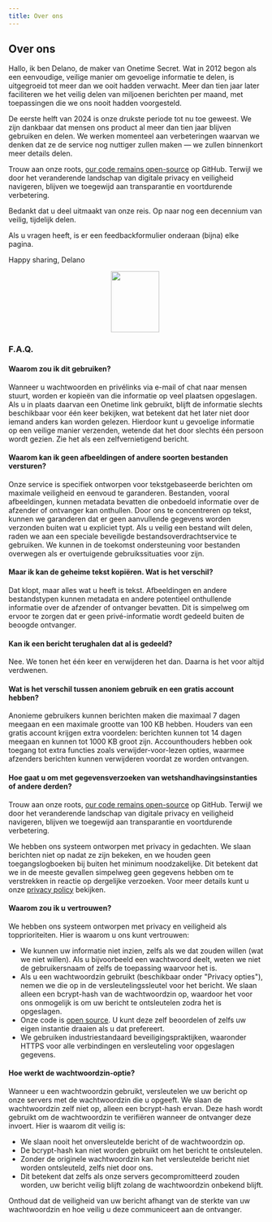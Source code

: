```yaml
---
title: Over ons
---
```


<article class="prose dark:prose-invert md:prose-lg lg:prose-xl">
  <h2>
    Over ons
  </h2>

  <p>
    Hallo, ik ben Delano, de maker van Onetime Secret. Wat in 2012 begon als een eenvoudige, veilige manier om gevoelige informatie te delen, is uitgegroeid tot meer dan we ooit hadden verwacht. Meer dan tien jaar later faciliteren we het veilig delen van miljoenen berichten per maand, met toepassingen die we ons nooit hadden voorgesteld.
  </p>

  <p>
    De eerste helft van 2024 is onze drukste periode tot nu toe geweest. We zijn dankbaar dat mensen ons product al meer dan tien jaar blijven gebruiken en delen. We werken momenteel aan verbeteringen waarvan we denken dat ze de service nog nuttiger zullen maken — we zullen binnenkort meer details delen.
  </p>

  <p>
    Trouw aan onze roots, <a href="https://github.com/onetimesecret/onetimesecret">our code remains open-source</a> op GitHub. Terwijl we door het veranderende landschap van digitale privacy en veiligheid navigeren, blijven we toegewijd aan transparantie en voortdurende verbetering.
  </p>

  <p>
    Bedankt dat u deel uitmaakt van onze reis. Op naar nog een decennium van veilig, tijdelijk delen.
  </p>

  <p>
    Als u vragen heeft, is er een feedbackformulier onderaan (bijna) elke pagina.
  </p>

  <p>
    Happy sharing,
Delano
  </p>

  <p style="margin-left: 40%; margin-right: 40%">
    <a
      href="https://delanotes.com/"
      title="Delano Mandelbaum"><img
        src="/etc/img/delano-g.png"
        width="95"
        height="120"
        border="0"
      /></a>
  </p>

  <h3>F.A.Q.</h3>

  <h4>Waarom zou ik dit gebruiken?</h4>
  <p>
    Wanneer u wachtwoorden en privélinks via e-mail of chat naar mensen stuurt, worden er kopieën van die informatie op veel plaatsen opgeslagen. Als u in plaats daarvan een Onetime link gebruikt, blijft de informatie slechts beschikbaar voor één keer bekijken, wat betekent dat het later niet door iemand anders kan worden gelezen. Hierdoor kunt u gevoelige informatie op een veilige manier verzenden, wetende dat het door slechts één persoon wordt gezien. Zie het als een zelfvernietigend bericht.
  </p>

  <h4>Waarom kan ik geen afbeeldingen of andere soorten bestanden versturen?</h4>
  <p>
    Onze service is specifiek ontworpen voor tekstgebaseerde berichten om maximale veiligheid en eenvoud te garanderen. Bestanden, vooral afbeeldingen, kunnen metadata bevatten die onbedoeld informatie over de afzender of ontvanger kan onthullen. Door ons te concentreren op tekst, kunnen we garanderen dat er geen aanvullende gegevens worden verzonden buiten wat u expliciet typt. Als u veilig een bestand wilt delen, raden we aan een speciale beveiligde bestandsoverdrachtservice te gebruiken. We kunnen in de toekomst ondersteuning voor bestanden overwegen als er overtuigende gebruikssituaties voor zijn.
  </p>

  <h4>Maar ik kan de geheime tekst kopiëren. Wat is het verschil?</h4>
  <p>
    Dat klopt, maar alles wat u heeft is tekst. Afbeeldingen en andere bestandstypen kunnen metadata en andere potentieel onthullende informatie over de afzender of ontvanger bevatten. Dit is simpelweg om ervoor te zorgen dat er geen privé-informatie wordt gedeeld buiten de beoogde ontvanger.
  </p>

  <h4>Kan ik een bericht terughalen dat al is gedeeld?</h4>
  <p>
    Nee. We tonen het één keer en verwijderen het dan. Daarna is het voor altijd verdwenen.
  </p>

  <h4>Wat is het verschil tussen anoniem gebruik en een gratis account hebben?</h4>
  <p>
    Anonieme gebruikers kunnen berichten maken die maximaal 7 dagen meegaan en een maximale grootte van 100 KB hebben. Houders van een gratis account krijgen extra voordelen: berichten kunnen tot 14 dagen meegaan en kunnen tot 1000 KB groot zijn. Accounthouders hebben ook toegang tot extra functies zoals verwijder-voor-lezen opties, waarmee afzenders berichten kunnen verwijderen voordat ze worden ontvangen.
  </p>

  <h4>Hoe gaat u om met gegevensverzoeken van wetshandhavingsinstanties of andere derden?</h4>
  <p>
    Trouw aan onze roots, <a href="https://github.com/onetimesecret/onetimesecret">our code remains open-source</a> op GitHub. Terwijl we door het veranderende landschap van digitale privacy en veiligheid navigeren, blijven we toegewijd aan transparantie en voortdurende verbetering.
  </p>
  <p>
    We hebben ons systeem ontworpen met privacy in gedachten. We slaan berichten niet op nadat ze zijn bekeken, en we houden geen toegangslogboeken bij buiten het minimum noodzakelijke. Dit betekent dat we in de meeste gevallen simpelweg geen gegevens hebben om te verstrekken in reactie op dergelijke verzoeken. Voor meer details kunt u onze <a href="/privacy">privacy policy</a> bekijken.
  </p>

  <h4>Waarom zou ik u vertrouwen?</h4>
  <p>
    We hebben ons systeem ontworpen met privacy en veiligheid als topprioriteiten. Hier is waarom u ons kunt vertrouwen:
  </p>
  <ul>
    <li>We kunnen uw informatie niet inzien, zelfs als we dat zouden willen (wat we niet willen). Als u bijvoorbeeld een wachtwoord deelt, weten we niet de gebruikersnaam of zelfs de toepassing waarvoor het is.</li>
    <li>Als u een wachtwoordzin gebruikt (beschikbaar onder "Privacy opties"), nemen we die op in de versleutelingssleutel voor het bericht. We slaan alleen een bcrypt-hash van de wachtwoordzin op, waardoor het voor ons onmogelijk is om uw bericht te ontsleutelen zodra het is opgeslagen.</li>
    <li>Onze code is <a href="https://github.com/onetimesecret/onetimesecret">open source</a>. U kunt deze zelf beoordelen of zelfs uw eigen instantie draaien als u dat prefereert.</li>
    <li>We gebruiken industriestandaard beveiligingspraktijken, waaronder HTTPS voor alle verbindingen en versleuteling voor opgeslagen gegevens.</li>
  </ul>

  <h4>Hoe werkt de wachtwoordzin-optie?</h4>
  <p>
    Wanneer u een wachtwoordzin gebruikt, versleutelen we uw bericht op onze servers met de wachtwoordzin die u opgeeft. We slaan de wachtwoordzin zelf niet op, alleen een bcrypt-hash ervan. Deze hash wordt gebruikt om de wachtwoordzin te verifiëren wanneer de ontvanger deze invoert. Hier is waarom dit veilig is:
  </p>
  <ul>
    <li>We slaan nooit het onversleutelde bericht of de wachtwoordzin op.</li>
    <li>De bcrypt-hash kan niet worden gebruikt om het bericht te ontsleutelen.</li>
    <li>Zonder de originele wachtwoordzin kan het versleutelde bericht niet worden ontsleuteld, zelfs niet door ons.</li>
    <li>Dit betekent dat zelfs als onze servers gecompromitteerd zouden worden, uw bericht veilig blijft zolang de wachtwoordzin onbekend blijft.</li>
  </ul>
  <p>
    Onthoud dat de veiligheid van uw bericht afhangt van de sterkte van uw wachtwoordzin en hoe veilig u deze communiceert aan de ontvanger.
  </p>
</article>
